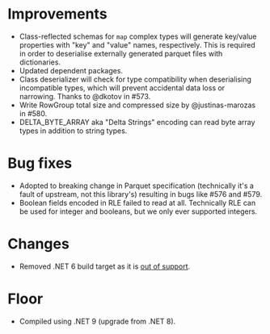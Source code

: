 # Improvements

- Class-reflected schemas for `map` complex types will generate key/value properties with "key" and "value" names, respectively. This is required in order to deserialise externally generated parquet files with dictionaries.
- Updated dependent packages.
- Class deserializer will check for type compatibility when deserialising incompatible types, which will prevent accidental data loss or narrowing. Thanks to @dkotov in #573.
- Write RowGroup total size and compressed size by @justinas-marozas in #580.
- DELTA_BYTE_ARRAY aka "Delta Strings" encoding can read byte array types in addition to string types.

# Bug fixes

- Adopted to breaking change in Parquet specification (technically it's a fault of upstream, not this library's) resulting in bugs like #576 and #579.
- Boolean fields encoded in RLE failed to read at all. Technically RLE can be used for integer and booleans, but we only ever supported integers.

# Changes

- Removed .NET 6 build target as it is [out of support](https://devblogs.microsoft.com/dotnet/dotnet-6-end-of-support/).

# Floor

- Compiled using .NET 9 (upgrade from .NET 8).